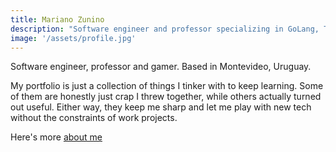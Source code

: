 ```yaml
---
title: Mariano Zunino
description: "Software engineer and professor specializing in GoLang, TypeScript, and distributed systems. Based in Montevideo, Uruguay."
image: '/assets/profile.jpg'
---
```


Software engineer, professor and gamer. Based in Montevideo, Uruguay.

My portfolio is just a collection of things I tinker with to keep learning. Some of them are honestly just crap I threw together, while others actually turned out useful. Either way, they keep me sharp and let me play with new tech without the constraints of work projects.

Here's more [about me](/about/)
